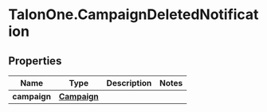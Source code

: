 # TalonOne.CampaignDeletedNotification

## Properties

Name | Type | Description | Notes
------------ | ------------- | ------------- | -------------
**campaign** | [**Campaign**](Campaign.md) |  | 


